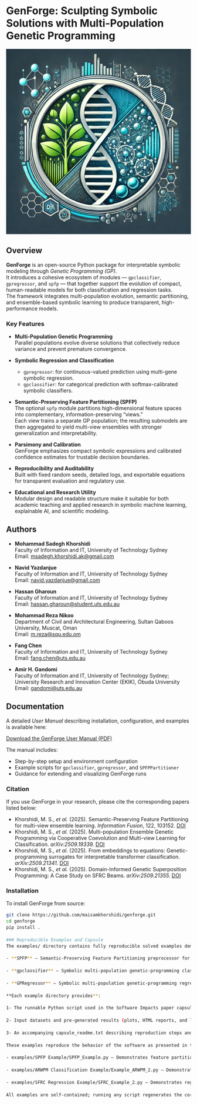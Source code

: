 # GenForge: Sculpting Symbolic Solutions with Multi-Population Genetic Programming

![GenForge Logo](GenForge_Logo.png)  <!-- Optional: Add a logo or banner image -->

## Overview

**GenForge** is an open-source Python package for interpretable symbolic modeling through *Genetic Programming (GP)*.  
It introduces a cohesive ecosystem of modules — `gpclassifier`, `gpregressor`, and `spfp` — that together support the evolution of compact, human-readable models for both classification and regression tasks.  
The framework integrates multi-population evolution, semantic partitioning, and ensemble-based symbolic learning to produce transparent, high-performance models.

### Key Features

- **Multi-Population Genetic Programming**  
  Parallel populations evolve diverse solutions that collectively reduce variance and prevent premature convergence.

- **Symbolic Regression and Classification**  
  - `gpregressor`: for continuous-valued prediction using multi-gene symbolic regression.  
  - `gpclassifier`: for categorical prediction with softmax-calibrated symbolic classifiers.

- **Semantic-Preserving Feature Partitioning (SPFP)**  
  The optional `spfp` module partitions high-dimensional feature spaces into complementary, information-preserving “views.”  
  Each view trains a separate GP population; the resulting submodels are then aggregated to yield multi-view ensembles with stronger generalization and interpretability.

- **Parsimony and Calibration**  
  GenForge emphasizes compact symbolic expressions and calibrated confidence estimates for trustable decision boundaries.

- **Reproducibility and Auditability**  
  Built with fixed random seeds, detailed logs, and exportable equations for transparent evaluation and regulatory use.

- **Educational and Research Utility**  
  Modular design and readable structure make it suitable for both academic teaching and applied research in symbolic machine learning, explainable AI, and scientific modeling.

## Authors

- **Mohammad Sadegh Khorshidi**  
  Faculty of Information and IT, University of Technology Sydney  
  Email: msadegh.khorshidi.ak@gmail.com  

- **Navid Yazdanjue**  
  Faculty of Information and IT, University of Technology Sydney  
  Email: navid.yazdanjue@gmail.com

- **Hassan Gharoun**  
  Faculty of Information and IT, University of Technology Sydney  
  Email: hassan.gharoun@student.uts.edu.au

- **Mohammad Reza Nikoo**  
  Department of Civil and Architectural Engineering, Sultan Qaboos University, Muscat, Oman  
  Email: m.reza@squ.edu.om  

- **Fang Chen**  
  Faculty of Information and IT, University of Technology Sydney  
  Email: fang.chen@uts.edu.au  

- **Amir H. Gandomi**  
  Faculty of Information and IT, University of Technology Sydney;  
  University Research and Innovation Center (EKIK), Óbuda University  
  Email: gandomi@uts.edu.au  


## Documentation

A detailed *User Manual* describing installation, configuration, and examples is available here:

 [Download the GenForge User Manual (PDF)](./GenForge_UserManual.pdf)

The manual includes:
- Step-by-step setup and environment configuration
- Example scripts for `gpclassifier`, `gpregressor`, and `SPFPPartitioner`
- Guidance for extending and visualizing GenForge runs

### Citation
If you use GenForge in your research, please cite the corresponding papers listed below:
- Khorshidi, M. S., *et al.* (2025). Semantic-Preserving Feature Partitioning for multi-view ensemble learning. *Information Fusion*, 122, 103152. [DOI](https://doi.org/10.1016/j.inffus.2025.103152)  
- Khorshidi, M. S., *et al.* (2025). Multi-population Ensemble Genetic Programming via Cooperative Coevolution and Multi-view Learning for Classification. *arXiv:2509.19339.* [DOI](https://doi.org/10.48550/arXiv.2509.19339)  
- Khorshidi, M. S., *et al.* (2025). From embeddings to equations: Genetic-programming surrogates for interpretable transformer classification. *arXiv:2509.21341.* [DOI](https://doi.org/10.48550/arXiv.2509.21341)  
- Khorshidi, M. S., *et al.* (2025). Domain-Informed Genetic Superposition Programming: A Case Study on SFRC Beams. *arXiv:2509.21355.* [DOI](https://doi.org/10.48550/arXiv.2509.21355)

### Installation

To install GenForge from source:

```bash
git clone https://github.com/maisamkhorshidi/genforge.git
cd genforge
pip install .

### Reproducible Examples and Capsule
The examples/ directory contains fully reproducible solved examples demonstrating each of the three core modules of GenForge:

- **SPFP** – Semantic-Preserving Feature Partitioning preprocessor for balanced multi-view decomposition.

- **gpclassifier** – Symbolic multi-population genetic-programming classifier.

- **GPRegressor** – Symbolic multi-population genetic-programming regressor.

**Each example directory provides**:

1- The runnable Python script used in the Software Impacts paper capsule.

2- Input datasets and pre-generated results (plots, HTML reports, and logs).

3- An accompanying capsule_readme.txt describing reproduction steps and expected outputs.

These examples reproduce the behavior of the software as presented in the GenForge reproducibility capsule:

- examples/SPFP Example/SPFP_Example.py – Demonstrates feature partitioning.

- examples/ARWPM Classification Example/Example_ARWPM_2.py – Demonstrates classification.

- examples/SFRC Regression Example/SFRC_Example_2.py – Demonstrates regression.

All examples are self-contained; running any script regenerates the corresponding figures and reports found under each folder’s "Produced Results" subdirectory, enabling direct comparison for validation.

